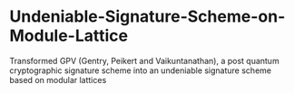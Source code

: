 # Undeniable-Signature-Scheme-on-Module-Lattice
Transformed GPV (Gentry, Peikert and Vaikuntanathan), a post quantum cryptographic signature scheme into an undeniable signature scheme based on modular lattices
